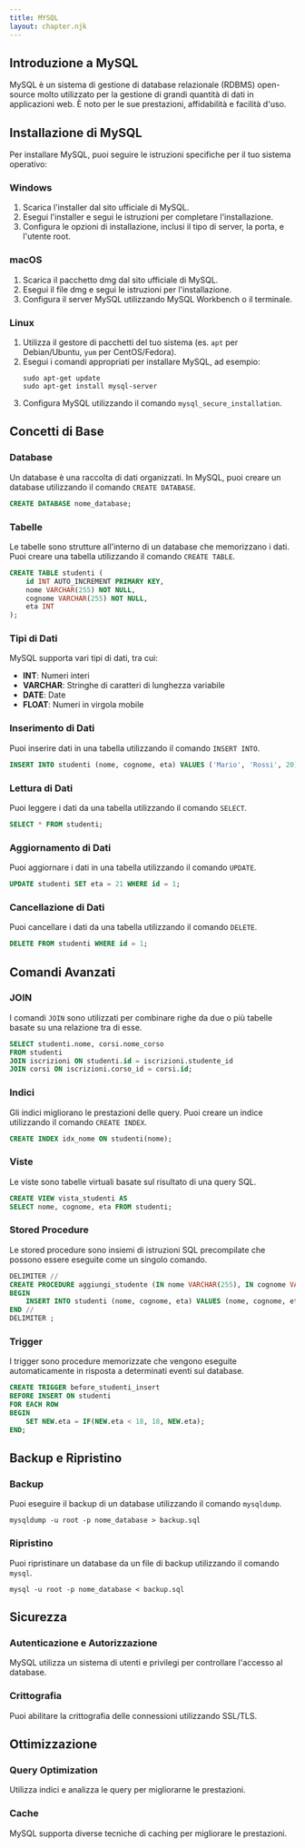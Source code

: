 ```yaml
---
title: MYSQL
layout: chapter.njk
---
```


## Introduzione a MySQL
MySQL è un sistema di gestione di database relazionale (RDBMS) open-source molto utilizzato per la gestione di grandi quantità di dati in applicazioni web. È noto per le sue prestazioni, affidabilità e facilità d'uso.

## Installazione di MySQL
Per installare MySQL, puoi seguire le istruzioni specifiche per il tuo sistema operativo:

### Windows
1. Scarica l'installer dal sito ufficiale di MySQL.
2. Esegui l'installer e segui le istruzioni per completare l'installazione.
3. Configura le opzioni di installazione, inclusi il tipo di server, la porta, e l'utente root.

### macOS
1. Scarica il pacchetto dmg dal sito ufficiale di MySQL.
2. Esegui il file dmg e segui le istruzioni per l'installazione.
3. Configura il server MySQL utilizzando MySQL Workbench o il terminale.

### Linux
1. Utilizza il gestore di pacchetti del tuo sistema (es. `apt` per Debian/Ubuntu, `yum` per CentOS/Fedora).
2. Esegui i comandi appropriati per installare MySQL, ad esempio:
   ```shell
   sudo apt-get update
   sudo apt-get install mysql-server
   ```
3. Configura MySQL utilizzando il comando `mysql_secure_installation`.

## Concetti di Base
### Database
Un database è una raccolta di dati organizzati. In MySQL, puoi creare un database utilizzando il comando `CREATE DATABASE`.

```sql
CREATE DATABASE nome_database;
```

### Tabelle
Le tabelle sono strutture all'interno di un database che memorizzano i dati. Puoi creare una tabella utilizzando il comando `CREATE TABLE`.

```sql
CREATE TABLE studenti (
    id INT AUTO_INCREMENT PRIMARY KEY,
    nome VARCHAR(255) NOT NULL,
    cognome VARCHAR(255) NOT NULL,
    eta INT
);
```

### Tipi di Dati
MySQL supporta vari tipi di dati, tra cui:
- **INT**: Numeri interi
- **VARCHAR**: Stringhe di caratteri di lunghezza variabile
- **DATE**: Date
- **FLOAT**: Numeri in virgola mobile

### Inserimento di Dati
Puoi inserire dati in una tabella utilizzando il comando `INSERT INTO`.

```sql
INSERT INTO studenti (nome, cognome, eta) VALUES ('Mario', 'Rossi', 20);
```

### Lettura di Dati
Puoi leggere i dati da una tabella utilizzando il comando `SELECT`.

```sql
SELECT * FROM studenti;
```

### Aggiornamento di Dati
Puoi aggiornare i dati in una tabella utilizzando il comando `UPDATE`.

```sql
UPDATE studenti SET eta = 21 WHERE id = 1;
```

### Cancellazione di Dati
Puoi cancellare i dati da una tabella utilizzando il comando `DELETE`.

```sql
DELETE FROM studenti WHERE id = 1;
```

## Comandi Avanzati
### JOIN
I comandi `JOIN` sono utilizzati per combinare righe da due o più tabelle basate su una relazione tra di esse.

```sql
SELECT studenti.nome, corsi.nome_corso
FROM studenti
JOIN iscrizioni ON studenti.id = iscrizioni.studente_id
JOIN corsi ON iscrizioni.corso_id = corsi.id;
```

### Indici
Gli indici migliorano le prestazioni delle query. Puoi creare un indice utilizzando il comando `CREATE INDEX`.

```sql
CREATE INDEX idx_nome ON studenti(nome);
```

### Viste
Le viste sono tabelle virtuali basate sul risultato di una query SQL.

```sql
CREATE VIEW vista_studenti AS
SELECT nome, cognome, eta FROM studenti;
```

### Stored Procedure
Le stored procedure sono insiemi di istruzioni SQL precompilate che possono essere eseguite come un singolo comando.

```sql
DELIMITER //
CREATE PROCEDURE aggiungi_studente (IN nome VARCHAR(255), IN cognome VARCHAR(255), IN eta INT)
BEGIN
    INSERT INTO studenti (nome, cognome, eta) VALUES (nome, cognome, eta);
END //
DELIMITER ;
```

### Trigger
I trigger sono procedure memorizzate che vengono eseguite automaticamente in risposta a determinati eventi sul database.

```sql
CREATE TRIGGER before_studenti_insert
BEFORE INSERT ON studenti
FOR EACH ROW
BEGIN
    SET NEW.eta = IF(NEW.eta < 18, 18, NEW.eta);
END;
```

## Backup e Ripristino
### Backup
Puoi eseguire il backup di un database utilizzando il comando `mysqldump`.

```shell
mysqldump -u root -p nome_database > backup.sql
```

### Ripristino
Puoi ripristinare un database da un file di backup utilizzando il comando `mysql`.

```shell
mysql -u root -p nome_database < backup.sql
```

## Sicurezza
### Autenticazione e Autorizzazione
MySQL utilizza un sistema di utenti e privilegi per controllare l'accesso al database.

### Crittografia
Puoi abilitare la crittografia delle connessioni utilizzando SSL/TLS.

## Ottimizzazione
### Query Optimization
Utilizza indici e analizza le query per migliorarne le prestazioni.

### Cache
MySQL supporta diverse tecniche di caching per migliorare le prestazioni.